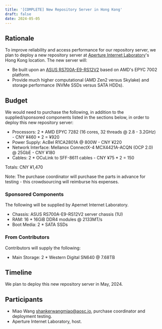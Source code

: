 ```yaml
---
title: '[COMPLETE] New Repository Server in Hong Kong'
draft: false
date: 2024-05-05
---
```


## Rationale

To improve reliability and access performance for our repository server, we plan to deploy a new repository server at [Aperture Internet Laboratory](https://apernet.io/)'s Hong Kong location. The new server will:

- Be built upon an [ASUS RS700A-E9-RS12V2](https://servers.asus.com/products/Servers/Rack-Servers/RS700A-E9-RS12V2) based on AMD's EPYC 7002 platform.
- Provide much higher computational (AMD Zen2 versus Skylake) and storage performance (NVMe SSDs versus SATA HDDs).

## Budget

We would need to purchase the following, in addition to the supplied/sponsored components listed in the sections below, in order to deploy this new repository server:

- Processors: 2 * AMD EPYC 7282 (16 cores, 32 threads @ 2.8 - 3.2GHz) - CNY ¥460 * 2 = ¥920
- Power Supply: AcBel R1CA2801A @ 800W - CNY ¥220
- Network Interface: Mellanox ConnectX-4 MCX4421A-ACQN (OCP 2.0) @ 25GbE - CNY ¥180
- Cables: 2 * OCuLink to SFF-8611 cables - CNY ¥75 * 2 = 150

Totals: CNY ¥1,470

Note: The purchase coordinator will purchase the parts in advance for testing - this crowdsourcing will reimburse his expenses.

### Sponsored Components

The following will be supplied by Apernet Internet Laboratory.

- Chassis: ASUS RS700A-E9-RS12V2 server chassis (1U)
- RAM: 16 * 16GiB DDR4 modules @ 2133MT/s
- Boot Media: 2 * SATA SSDs

### From Contributors

Contributors will supply the following:

- Main Storage: 2 * Western Digital SN640 @ 7.68TB

## Timeline

We plan to deploy this new repository server in May, 2024.

## Participants

- Miao Wang <shankerwangmiao@aosc.io>, purchase coordinator and deployment testing.
- Aperture Internet Laboratory, host.

